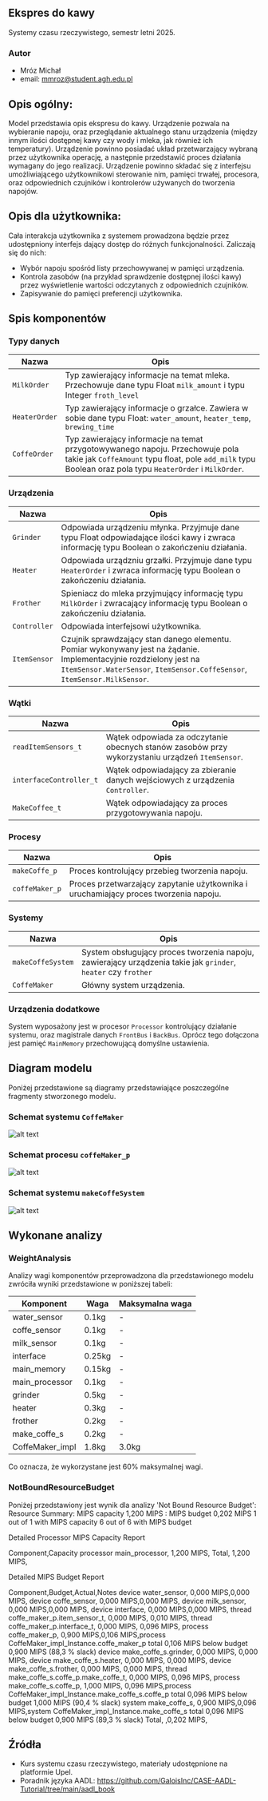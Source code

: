 ## Ekspres do kawy
Systemy czasu rzeczywistego, semestr letni 2025.
### Autor
* Mróz Michał 
* email: mmroz@student.agh.edu.pl

## Opis ogólny:
Model przedstawia opis ekspresu do kawy. Urządzenie pozwala na wybieranie napoju, oraz przeglądanie aktualnego stanu urządzenia (między innym ilości dostępnej kawy czy wody i mleka, jak również ich temperatury). 
Urządzenie powinno posiadać układ przetwarzający wybraną przez użytkownika operację, a następnie przedstawić proces działania wymagany do jego realizacji.
Urządzenie powinno składać się z interfejsu umożliwiającego użytkownikowi sterowanie nim, pamięci trwałej, procesora, oraz odpowiednich czujników i kontrolerów używanych do tworzenia napojów.

## Opis dla użytkownika:
Cała interakcja użytkownika z systemem prowadzona będzie przez udostępniony interfejs dający dostęp do różnych funkcjonalności. Zaliczają się do nich:
* Wybór napoju spośród listy przechowywanej w pamięci urządzenia.
* Kontrola zasobów (na przykład sprawdzenie dostępnej ilości kawy) przez wyświetlenie wartości odczytanych z odpowiednich czujników.
* Zapisywanie do pamięci preferencji użytkownika.

## Spis komponentów
### Typy danych

|Nazwa|Opis|
|-|-|
|`MilkOrder`| Typ zawierający informacje na temat mleka. Przechowuje dane typu Float `milk_amount` i typu Integer `froth_level` |
|`HeaterOrder`|Typ zawierający informacje o grzałce. Zawiera w sobie dane typu Float: `water_amount`, `heater_temp`, `brewing_time`|
|`CoffeOrder`|Typ zawierający informacje na temat przygotowywanego napoju. Przechowuje pola takie jak `CoffeAmount` typu float, pole `add_milk` typu Boolean oraz pola typu `HeaterOrder` i `MilkOrder`.|

### Urządzenia
|Nazwa|Opis|
|-|-|
|`Grinder`|Odpowiada urządzeniu młynka. Przyjmuje dane typu Float odpowiadające ilości kawy i zwraca informację typu Boolean o zakończeniu działania.|
|`Heater`|Odpowiada urządzniu grzałki. Przyjmuje dane typu `HeaterOrder` i zwraca informację typu Boolean o zakończeniu działania.|
|`Frother`|Spieniacz do mleka przyjmujący informację typu `MilkOrder` i zwracający informację typu Boolean o zakończeniu działania.|
|`Controller`|Odpowiada interfejsowi użytkownika.|
|`ItemSensor`|Czujnik sprawdzający stan danego elementu. Pomiar wykonywany jest na żądanie. Implementacyjnie rozdzielony jest na `ItemSensor.WaterSensor`, `ItemSensor.CoffeSensor`, `ItemSensor.MilkSensor`.|

### Wątki

|Nazwa|Opis|
|-|-|
|`readItemSensors_t`|Wątek odpowiada za odczytanie obecnych stanów zasobów przy wykorzystaniu urządzeń `ItemSensor`.
|`interfaceController_t`|Wątek odpowiadający za zbieranie danych wejściowych z urządzenia `Controller`.|
|`MakeCoffee_t`|Wątek odpowiadający za proces przygotowywania napoju.|

### Procesy
|Nazwa|Opis|
|-|-|
|`makeCoffe_p`|Proces kontrolujący przebieg tworzenia napoju.|
|`coffeMaker_p`|Proces przetwarzający zapytanie użytkownika i uruchamiający proces tworzenia napoju.|

### Systemy
|Nazwa|Opis|
|-|-|
|`makeCoffeSystem`|System obsługujący proces tworzenia napoju, zawierający urządzenia takie jak `grinder`, `heater` czy `frother`|
|`CoffeMaker`|Główny system urządzenia.|

### Urządzenia dodatkowe
System wyposażony jest w procesor `Processor` kontrolujący działanie systemu, oraz magistrale danych `FrontBus` i `BackBus`. Oprócz tego dołączona jest pamięć `MainMemory` przechowującą domyślne ustawienia.

## Diagram modelu
Poniżej przedstawione są diagramy przedstawiające poszczególne fragmenty stworzonego modelu.
### Schemat systemu `CoffeMaker`
![alt text](pictures/CoffeMaker_impl.png)
### Schemat procesu `coffeMaker_p`
![alt text](pictures/CoffeMaker_p.png)
### Schemat systemu `makeCoffeSystem`
![alt text](pictures/makeCoffeSystem.png)


## Wykonane analizy
### WeightAnalysis
Analizy wagi komponentów przeprowadzona dla przedstawionego modelu zwróciła wyniki przedstawione w poniższej tabeli:

|Komponent|Waga|Maksymalna waga|
|-|-|-|
|water_sensor|0.1kg| - |
|coffe_sensor|0.1kg| - |
|milk_sensor|0.1kg| - |
|interface|0.25kg| - |
|main_memory|0.15kg| - |
|main_processor|0.1kg|-|
|grinder|0.5kg|-|
|heater|0.3kg|-|
|frother|0.2kg|-|
|make_coffe_s|0.2kg|-|
|CoffeMaker_impl|1.8kg|3.0kg|
Co oznacza, że wykorzystane jest 60% maksymalnej wagi.

### NotBoundResourceBudget
Poniżej przedstawiony jest wynik dla analizy 'Not Bound Resource Budget':
Resource Summary: 
  MIPS capacity 1,200 MIPS : MIPS budget 0,202 MIPS
  1 out of 1 with MIPS capacity
  6 out of 6 with MIPS budget

Detailed Processor MIPS Capacity Report 

Component,Capacity
processor main_processor, 1,200 MIPS,
Total, 1,200 MIPS,

Detailed MIPS Budget Report 

Component,Budget,Actual,Notes
device water_sensor, 0,000 MIPS,0,000 MIPS,
device coffe_sensor, 0,000 MIPS,0,000 MIPS,
device milk_sensor, 0,000 MIPS,0,000 MIPS,
device interface, 0,000 MIPS,0,000 MIPS,
  thread coffe_maker_p.item_sensor_t,   0,000 MIPS,  0,010 MIPS,
  thread coffe_maker_p.interface_t,   0,000 MIPS,  0,096 MIPS,
process coffe_maker_p, 0,900 MIPS,0,106 MIPS,process CoffeMaker_impl_Instance.coffe_maker_p total 0,106 MIPS below budget 0,900 MIPS (88,3 % slack)
  device make_coffe_s.grinder,   0,000 MIPS,  0,000 MIPS,
  device make_coffe_s.heater,   0,000 MIPS,  0,000 MIPS,
  device make_coffe_s.frother,   0,000 MIPS,  0,000 MIPS,
    thread make_coffe_s.coffe_p.make_coffe_t,     0,000 MIPS,    0,096 MIPS,
  process make_coffe_s.coffe_p,   1,000 MIPS,  0,096 MIPS,process CoffeMaker_impl_Instance.make_coffe_s.coffe_p total 0,096 MIPS below budget 1,000 MIPS (90,4 % slack)
system make_coffe_s, 0,900 MIPS,0,096 MIPS,system CoffeMaker_impl_Instance.make_coffe_s total 0,096 MIPS below budget 0,900 MIPS (89,3 % slack)
Total, ,0,202 MIPS,

## Źródła
- Kurs systemu czasu rzeczywistego, materiały udostępnione na platformie Upel.
- Poradnik języka AADL: https://github.com/GaloisInc/CASE-AADL-Tutorial/tree/main/aadl_book